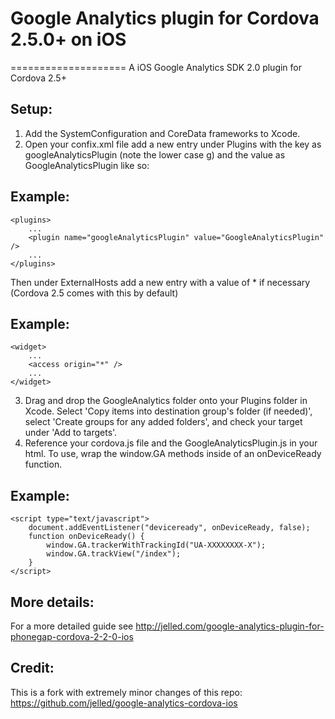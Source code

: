 # Google Analytics plugin for Cordova 2.5.0+ on iOS
====================
A iOS Google Analytics SDK 2.0 plugin for Cordova 2.5+

Setup:
---------------------
1. Add the SystemConfiguration and CoreData frameworks to Xcode.
2. Open your confix.xml file add a new entry under Plugins with the key as googleAnalyticsPlugin (note the lower case g) and the value as GoogleAnalyticsPlugin like so:

Example:
---------------------
    <plugins>
        ...
        <plugin name="googleAnalyticsPlugin" value="GoogleAnalyticsPlugin" />
        ...
    </plugins>

Then under ExternalHosts add a new entry with a value of * if necessary (Cordova 2.5 comes with this by default)

Example:
---------------------
    <widget>
        ...
        <access origin="*" />
        ...
    </widget>

3. Drag and drop the GoogleAnalytics folder onto your Plugins folder in Xcode. Select 'Copy items into destination group's folder (if needed)', select 'Create groups for any added folders', and check your target under 'Add to targets'.
4. Reference your cordova.js file and the GoogleAnalyticsPlugin.js in your html. To use, wrap the window.GA methods inside of an onDeviceReady function.

Example:
---------------------
	<script type="text/javascript">
		document.addEventListener("deviceready", onDeviceReady, false);
		function onDeviceReady() {
			window.GA.trackerWithTrackingId("UA-XXXXXXXX-X");
			window.GA.trackView("/index");
		}
	</script>

More details:
---------------------
For a more detailed guide see http://jelled.com/google-analytics-plugin-for-phonegap-cordova-2-2-0-ios

Credit:
---------------------
This is a fork with extremely minor changes of this repo: https://github.com/jelled/google-analytics-cordova-ios